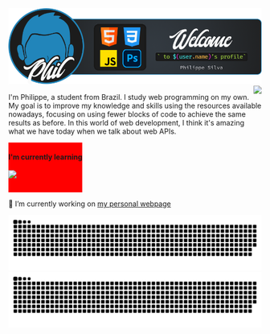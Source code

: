 <img src="src/banner-github-profile.png">

<img src="https://github-readme-stats.vercel.app/api?username=srphilippe&hide=stars&show_icons=true&card_width=250&theme=city_lights" style="float:right;">

<p align="left">I'm Philippe, a student from Brazil. I study web programming on my own. My goal is to improve my knowledge and skills using the resources available nowadays, focusing on using fewer blocks of code to achieve the same results as before. In this world of web development, I think it's amazing what we have today when we talk about web APIs.</p>

<div style="display: flex; flex-direction: column;background:red;width:fit-content"; position: absolute; right: 0;">
<h4>I'm currently learning</h4>
<img align="left" src="https://skillicons.dev/icons?i=webpack,nodejs,react" style="margin-right: 2rem">
<p style="clear:both"></p>
</div>

<p>🔭 I’m currently working on <a href="https://srphilippe.github.io/phil-portfolio/">my personal webpage</a></p>

![GitHub Snake Light](https://raw.githubusercontent.com/SrPhilippe/SrPhilippe/output/github-contribution-grid-snake.svg#gh-light-mode-only)
![GitHub Snake dark](https://raw.githubusercontent.com/SrPhilippe/SrPhilippe/output/github-contribution-grid-snake-dark.svg#gh-dark-mode-only)
